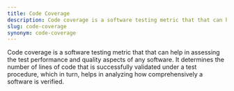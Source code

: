 ```yaml
---
title: Code Coverage
description: Code coverage is a software testing metric that that can help in assessing the test performance and quality aspects of any software. 
slug: code-coverage
synonym: code-coverage
---
```


Code coverage is a software testing metric that that can help in assessing the test performance and quality aspects of any software. It determines the number of lines of code that is successfully validated under a test procedure, which in turn, helps in analyzing how comprehensively a software is verified.